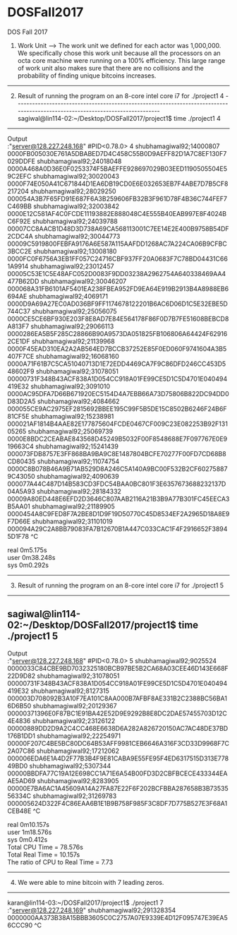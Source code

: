 # DOSFall2017
DOS Fall 2017
1. Work Unit --> The work unit we defined for each actor was 1,000,000. We specifically chose this work unit because all the processors on an octa core machine were running on a 100% efficiency. 
This large range of work unit also makes sure that there are no collisions and the probability of finding unique bitcoins increases.
-----------------------------------------------------------------------------------------------------------------------------
2. Result of running the program on an 8-core intel core i7 for ./project1 4
-----------------------------------------------------------------------------------------------------------------------------<br/>
sagiwal@lin114-02:~/Desktop/DOSFall2017/project1$ time ./project1 4 <br/>
-----------------------------------------------------------------------------------------------------------------------------
Output<br/>
:"server@128.227.248.168"
#PID<0.78.0>
4
shubhamagiwal92;14000807	0000FB005030E761A5DBABED7D4C458C55B0D9AEFF82D1A7C8EF130F7029DDFE
shubhamagiwal92;24018048	0000A468A0D36E0F0253374F5BAEFFE928697029B03EED1190505504E59C2EFC
shubhamagiwal92;30020043	0000F74E050A41C671844D1EA6DB19CD0E6E032653EB7F4ABE7D7B5CF8217204
shubhamagiwal92;28029250	000054A3B7F65FD91E687F6A3B259606FB32B3F961D78F4B36C744FEF7C469BB
shubhamagiwal92;32003842	0000E12C581AF4C0FCDE11193882E888048C4E555B40EAB997E8F4024BC6F92E
shubhamagiwal92;24039788	00007CC8AACB1D48D3D738A69CA568113001C7EE14E2E400B9758B54DF2CDC4A
shubhamagiwal92;30044773	00009C5919800FEBFA9176A6E587A115AAFDD1268AC7A224CA06B9CFBC3BCC2E
shubhamagiwal92;13008180	0000FC0F6756A3EB1FF057C24716CBF937FF20A0683F7C78BD04431C661A9914
shubhamagiwal92;23012457	00005C53E1C5E48AFC052D0083F9DD03238A2962754A640338469AA4477B62DD
shubhamagiwal92;30046207	000068A31FB6101AF5401EA238FBEA952FD9EA64E919B2913B4A8988EB6694AE
shubhamagiwal92;4069171	0000D9A69A27EC0AD036BF9FF1174678122201B6AC6D06D1C5E32EBE5D744C37
shubhamagiwal92;25056075	0000CE5CE6BF930E203F8E8AD7E84E564178F86F0D7B7FE51608BEBCD8A813F7
shubhamagiwal92;29066113	0000286EA5B5F285C28866B90A9573DA051825FB106806A64424F629162CE1DF
shubhamagiwal92;21139968	0000F45EAD310EA2A2AB564ED7BCCB37252E85F0ED060F9741604A3B5407F7CE
shubhamagiwal92;16068160	0000A71F61B7C5CA51040713D1E72EDD4469CA7F9C86DFD246CC453D548602F9
shubhamagiwal92;31078051	00000731F348B43ACF838A1D054CC918A01FE99CE5D1C5D4701E040494419E32
shubhamagiwal92;3091010	0000AC95DFA7D66B671920EC5154D4A7EBB66A73D75806B822DC94DD0D83D2A5
shubhamagiwal92;4084662	000055CE9AC2975EF2815692BBEE195C99F5B5DE15C8502B6246F24B6F81CF5E
shubhamagiwal92;15238981	000021AF1814B4AAE82E177875604FCDE0467CF009C23E082253B92F13105265
shubhamagiwal92;25069739	0000E8BDC2CEABAE843568D45249B5032F00F8548688E7F097767E0E919663C4
shubhamagiwal92;15241439	000073FDB8757E3FF868BA9BA9C8E1487804BCFE70277F00FD7CD68B8CD80435
shubhamagiwal92;11074754	0000C8B078B46A9B71AB529D8A246C5A140A9BC00F532B2CF602758879C43050
shubhamagiwal92;4090639	000077A44C487D14B583CD3FDC54BAA0BC801F3E6357673688232137D04A5A93
shubhamagiwal92;28184332	00009A80ED448E6EFD2D3646C807AAB2116A21B3B9A77B301FC45EECA3B5AA01
shubhamagiwal92;21189905	0000454A8C9FED8F7A2BE8D1D9F19D50770C45D8534EF2A2965D18A8E9F7D66E
shubhamagiwal92;31101019	000094A29C2A8BB79083FA7B12670B1A447C033CAC1F4F2916652F38945D1F78
^C

real	0m5.175s<br/>
user	0m38.248s<br/>
sys	  0m0.292s<br/>

----------------------------------------------------------------------------------------------------------------------------
3. Result of running the program on an 8-core intel core i7 for ./project1 5
----------------------------------------------------------------------------------------------------------------------------
sagiwal@lin114-02:~/Desktop/DOSFall2017/project1$ time ./project1 5 <br/>
-----------------------------------------------------------------------------------------------------------------------------
Output<br/>
:"server@128.227.248.168"
#PID<0.78.0>
5
shubhamagiwal92;9025524	  0000033C84CBE9BD7032325180BCB97BE5B2CA68A03CEE46D143E668F22D9D82
shubhamagiwal92;31078051	00000731F348B43ACF838A1D054CC918A01FE99CE5D1C5D4701E040494419E32
shubhamagiwal92;8127315	  000003D708092B3A10F7EA101C8AA000B7AFBF8AE331B2C2388BC56BA16D6B50
shubhamagiwal92;20129367	00000371396E0F87BC1E91BA42E52D9E9292B8E8DC2DAE57455703D12C4E4836
shubhamagiwal92;23126122	00000889DD2D9A2C4CC468E6638D6A282A826720150AC7AC48DE37BD176B1DD1
shubhamagiwal92;22254971	00000F207C4BE5BC80DC64B53AFF9981CEB6646A316F3CD33D9968F7C2A07C86
shubhamagiwal92;17212062	000006EDA6E1A4D2F77B3B4F9E81CABA9E55FE95F4ED6317515D313E77849BD0
shubhamagiwal92;5307344	  00000BBDFA77C19A12E698CC1A71E6A54B00FD3D2CBFBCECE433344EAAE5AD69
shubhamagiwal92;8283905	  00000E7BA6AC1A45609A14A27FA87E22F6F202BCFBBA287658B3B7353556334C
shubhamagiwal92;31269783	000005624D322F4C86EAA6B1E1B9B758F985F3C8DF7D775B527E3F68A1CEB48E
^C

real	0m10.157s<br/>
user	1m18.576s<br/>
sys	  0m0.412s<br/>
Total CPU Time  = 78.576s<br/>
Total Real Time = 10.157s<br/>
The ratio of CPU to Real Time = 7.73<br/>

-----------------------------------------------------------------------------------------------------------------------------
4. We were able to mine bitcoin with 7 leading zeros.
-----------------------------------------------------------------------------------------------------------------------------
karan@lin114-03:~/DOSFall2017/project1$ ./project1 7 <br/>
:"server@128.227.248.169"
shubhamagiwal92;291328354	0000000AA373B38A15BBB3605C0C2757A07E9339E4D12F095747E39EA56CCC90
^C

